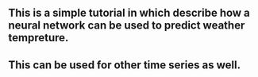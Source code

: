 ## This is a simple tutorial in which describe how a neural network can be used to predict weather tempreture.
## This can be used for other time series as well.